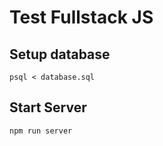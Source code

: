 # Test Fullstack JS

## Setup database

    psql < database.sql

## Start Server

    npm run server
